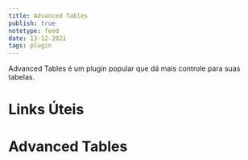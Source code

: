 ```yaml
---
title: Advanced Tables
publish: true
notetype: feed
date: 13-12-2021
tags: plugin
---
```


Advanced Tables é um plugin popular que dá mais controle para suas tabelas.

# Links Úteis

# Advanced Tables

